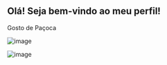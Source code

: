 ## Olá! Seja bem-vindo ao meu perfil!
Gosto de Paçoca



![image](https://media1.tenor.com/m/9jLUbbzK03sAAAAC/john-pork-john-pork-call.gif)





![image](https://media.tenor.com/LlK_OOh-Av4AAAAi/babaprorb-ustarbbabapro.gif)

